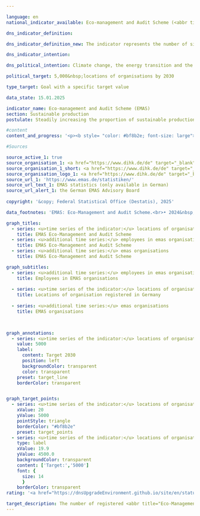 ```yaml
---

language: en        
national_indicator_available: Eco-management and Audit Scheme (<abbr title="Eco-Management and Audit Scheme" tabindex="0">EMAS</abbr>)        

dns_indicator_definition:         

dns_indicator_definition_new: The indicator represents the number of sites in Germany registered for the <abbr title="Eco-Management and Audit Scheme" tabindex="0">EMAS</abbr> (Eco-Management and Audit Scheme) environmental management system by both German and foreign organisations.        

dns_indicator_intention:         

dns_political_intention: Climate change, the energy transition and the scarcity of resources are presenting companies with new challenges, with the result that they must organise their business processes, structures and products in a way that protects the environment and conserves resources. The <abbr title="Eco-Management and Audit Scheme" tabindex="0">EMAS</abbr> (Eco-Management and Audit Scheme) environmental management system offers a concept for systematic operational environmental protection and is linked to the aim of continuously improving the environmental performance of the organisation's location.        

political_target: 5,000&nbsp;locations of organisations by 2030        

type_target: Goal with a specific target value        

data_state: 15.01.2025        

indicator_name: Eco-management and Audit Scheme (EMAS)        
section: Sustainable production        
postulate: Steadily increasing the proportion of sustainable production        

#content         
content_and_progress: '<p><b style= "color: #bf8b2e; font-size: large">12.2.a Eco-management and Audit Scheme (<abbr title="Eco-Management and Audit Scheme" tabindex="0">EMAS</abbr>)</b><br><br></p>'                

#Sources        

source_active_1: true
source_organisation_1: <a href="https://www.dihk.de/de" target="_blank" onclick="return confirm_alert('the German EMAS Advisory Board', 'En')">German EMAS Advisory Board based on data from the Association of German Chambers of Commerce and Industry</a>
source_organisation_1_short: <a href="https://www.dihk.de/de" target="_blank" onclick="return confirm_alert('the German EMAS Advisory Board', 'En')">German EMAS Advisory Board based on data from the Association of German Chambers of Commerce and Industry</a>
source_organisation_logo_1: <a href="https://www.dihk.de/de" target="_blank" onclick="return confirm_alert('the German EMAS Advisory Board', 'En')"><img src="https://dnsTestEnvironment.github.io/dns-indicators/public/OrgImgEn/dihk.png" alt="German EMAS Advisory Board based on data from the Association of German Chambers of Commerce and Industry" title=" Click here to visit the homepage of the organizationGerman EMAS Advisory Board based on data from the Association of German Chambers of Commerce and Industry" style="height:60px; width:148px; border:transparent"/></a>
source_url_1: 'https://www.emas.de/statistiken/'
source_url_text_1: EMAS statistics (only available in German)
source_url_alert_1: the German EMAS Advisory Board
        
copyright: '&copy; Federal Statistical Office (Destatis), 2025'        

data_footnotes: 'EMAS: Eco-Management and Audit Scheme.<br>• 2024&nbsp;preliminary data.'        

graph_titles: 
  - series: <u>time series of the indicator:</u> locations of organisation registered with emas
    title: EMAS Eco-Management and Audit Scheme
  - series: <u>additional time series:</u> employees in emas organisations
    title: EMAS Eco-Management and Audit Scheme
  - series: <u>additional time series:</u> emas organisations
    title: EMAS Eco-Management and Audit Scheme        

graph_subtitles: 
  - series: <u>additional time series:</u> employees in emas organisations
    title: Employees in EMAS organisations
    
  - series: <u>time series of the indicator:</u> locations of organisation registered with emas
    title: Locations of organisation registered in Germany
    
  - series: <u>additional time series:</u> emas organisations
    title: EMAS organisations
            


graph_annotations:
  - series: <u>time series of the indicator:</u> locations of organisation registered with emas
    value: 5000
    label:
      content: Target 2030
      position: left
      backgroundColor: transparent
      color: transparent
    preset: target_line
    borderColor: transparent        


graph_target_points:
  - series: <u>time series of the indicator:</u> locations of organisation registered with emas
    xValue: 20
    yValue: 5000
    pointStyle: triangle
    borderColor: "#bf8b2e"
    preset: target_points
  - series: <u>time series of the indicator:</u> locations of organisation registered with emas
    type: label
    xValue: 19.9
    yValue: 4500.0
    backgroundColor: transparent
    content: ['Target:','5000']
    font: {
      size: 14
      }
    borderColor: transparent                        
rating: '<a href="https://dnsUpgradeEnvironment.github.io/site/en/status"><img src="https://sdg-indikatoren.de/public/Wettersymbole/Sonne.png" title="If the trend from 2024 had continued, the target value would have been reached or missed by less than 5% of the difference between the target value and the value at that time." alt="Weathersymbol: Sun"/></a>'        

target_description: The number of registered <abbr title="Eco-Management and Audit Scheme" tabindex="0">EMAS</abbr> sites is to be increased to at least 5,000&nbsp;by 2030.<br><br>Due to the significant increase in 2024, the average increase over the last six years is so high that if the trend is maintained, the politically defined target will be achieved well before 2030. Indicator 12.2.a is rated "Sun" for the year 2024.        
---
```


